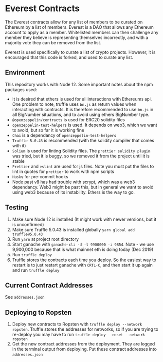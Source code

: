 # Everest Contracts
The Everest contracts allow for any list of members to be curated on Ethereum by a list of members.
Everest is a DAO that allows any Ethereum account to apply as a member. Whitelisted members can
then challenge any member they believe is representing themselves incorrectly, and with a majority
vote they can be removed from the list. 

Everest is used specifically to curate a list of crypto projects. However, it is encouraged that
this code is forked, and used to curate any list. 

## Environment
This repository works with Node 12. Some important notes about the npm packages used:
- It is desired that ethers is used for all interactions with Ethereums api. One problem to note,
truffle uses `bn.js` as return values when interacting with contracts. It is therefore 
recommended to use `bn.js` in all BigNumber situations, and to avoid using ethers BigNumber 
type. 
- `@openzeppelin/contracts` is used for ERC20 solidity files
- `openzeppelin-test-helpers` is used. It depends on web3, which we want to avoid, but so far it is
working fine
- `Chai` is a dependancy of `openzeppelin-test-helpers`
- `Truffle 5.0.43` is recommended (with the solidity compiler that comes with it)
- `Solium` is used for linting Solidity files. The `prettier solidity plugin` was tried, but it is
buggy, so we removed it from the project until it is stable
- `Prettier` and `eslint` are used for js files. Note you must put the files to lint in quotes for 
`prettier` to work with npm scripts
- `Husky` for pre-commit hooks
- Node past v8 has had trouble with scrypt, which was a web3 dependancy. Web3 might be past this,
but in general we want to avoid using web3 because of its instability. Ethers is the way to go.

## Testing
1. Make sure Node 12 is installed (It might work with newer versions, but it is unconfirmed)
2. Make sure Truffle 5.0.43 is installed globally `yarn global add truffle@5.0.43`
3. Run `yarn` at project root directory
4. Start ganache with `ganache-cli -d -l 9900000 -i 9854`. Note - we use 9,900,000 because that 
   is what mainnet eth is doing today (Dec 2019)
5. Run `truffle deploy`
6. Truffle stores the contracts each time you deploy. So the easiest way to restart is to just
   restart ganache with `CRTL-C`, and then start it up again and run `truffle deploy`
 
## Current Contract Addresses
See `addresses.json` 

## Deploying to Ropsten
1. Deploy new contracts to Ropsten with `truffle deploy --network ropsten`. Truffle stores the 
addresses for networks, so if you are trying to re-deploy you may have to run 
`truffle deploy --reset --network ropsten`
2. Get the new contract addresses from the deployment. They are logged in the terminal output from
deploying. Put these contract addresses into `addresses.json`
